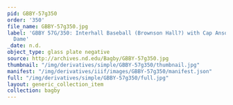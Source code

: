 ```yaml
---
pid: GBBY-57g350
order: '350'
file_name: GBBY-57g350.jpg
label: 'GBBY 57G/350: Interhall Baseball (Brownson Hall?) with Cap Anson (?) - Notre
  Dame'
_date: n.d.
object_type: glass plate negative
source: http://archives.nd.edu/Bagby/GBBY-57g350.jpg
thumbnail: "/img/derivatives/simple/GBBY-57g350/thumbnail.jpg"
manifest: "/img/derivatives/iiif/images/GBBY-57g350/manifest.json"
full: "/img/derivatives/simple/GBBY-57g350/full.jpg"
layout: generic_collection_item
collection: bagby
---
```


